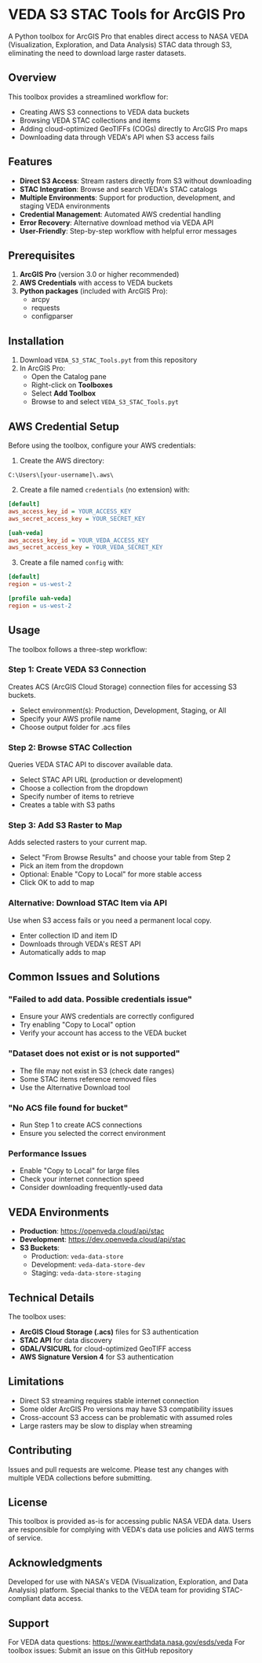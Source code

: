 # VEDA S3 STAC Tools for ArcGIS Pro

A Python toolbox for ArcGIS Pro that enables direct access to NASA VEDA (Visualization, Exploration, and Data Analysis) STAC data through S3, eliminating the need to download large raster datasets.

## Overview

This toolbox provides a streamlined workflow for:

- Creating AWS S3 connections to VEDA data buckets
- Browsing VEDA STAC collections and items
- Adding cloud-optimized GeoTIFFs (COGs) directly to ArcGIS Pro maps
- Downloading data through VEDA's API when S3 access fails

## Features

- **Direct S3 Access**: Stream rasters directly from S3 without downloading
- **STAC Integration**: Browse and search VEDA's STAC catalogs
- **Multiple Environments**: Support for production, development, and staging VEDA environments
- **Credential Management**: Automated AWS credential handling
- **Error Recovery**: Alternative download method via VEDA API
- **User-Friendly**: Step-by-step workflow with helpful error messages

## Prerequisites

1. **ArcGIS Pro** (version 3.0 or higher recommended)
2. **AWS Credentials** with access to VEDA buckets
3. **Python packages** (included with ArcGIS Pro):
   - arcpy
   - requests
   - configparser

## Installation

1. Download `VEDA_S3_STAC_Tools.pyt` from this repository
2. In ArcGIS Pro:
   - Open the Catalog pane
   - Right-click on **Toolboxes**
   - Select **Add Toolbox**
   - Browse to and select `VEDA_S3_STAC_Tools.pyt`

## AWS Credential Setup

Before using the toolbox, configure your AWS credentials:

1. Create the AWS directory:
```
C:\Users\[your-username]\.aws\
```

2. Create a file named `credentials` (no extension) with:
```ini
[default]
aws_access_key_id = YOUR_ACCESS_KEY
aws_secret_access_key = YOUR_SECRET_KEY

[uah-veda]
aws_access_key_id = YOUR_VEDA_ACCESS_KEY
aws_secret_access_key = YOUR_VEDA_SECRET_KEY
```

3. Create a file named `config` with:
```ini
[default]
region = us-west-2

[profile uah-veda]
region = us-west-2
```

## Usage

The toolbox follows a three-step workflow:

### Step 1: Create VEDA S3 Connection

Creates ACS (ArcGIS Cloud Storage) connection files for accessing S3 buckets.

- Select environment(s): Production, Development, Staging, or All
- Specify your AWS profile name
- Choose output folder for .acs files

### Step 2: Browse STAC Collection

Queries VEDA STAC API to discover available data.

- Select STAC API URL (production or development)
- Choose a collection from the dropdown
- Specify number of items to retrieve
- Creates a table with S3 paths

### Step 3: Add S3 Raster to Map

Adds selected rasters to your current map.

- Select "From Browse Results" and choose your table from Step 2
- Pick an item from the dropdown
- Optional: Enable "Copy to Local" for more stable access
- Click OK to add to map

### Alternative: Download STAC Item via API

Use when S3 access fails or you need a permanent local copy.

- Enter collection ID and item ID
- Downloads through VEDA's REST API
- Automatically adds to map

## Common Issues and Solutions

### "Failed to add data. Possible credentials issue"
- Ensure your AWS credentials are correctly configured
- Try enabling "Copy to Local" option
- Verify your account has access to the VEDA bucket

### "Dataset does not exist or is not supported"
- The file may not exist in S3 (check date ranges)
- Some STAC items reference removed files
- Use the Alternative Download tool

### "No ACS file found for bucket"
- Run Step 1 to create ACS connections
- Ensure you selected the correct environment

### Performance Issues
- Enable "Copy to Local" for large files
- Check your internet connection speed
- Consider downloading frequently-used data

## VEDA Environments

- **Production**: https://openveda.cloud/api/stac
- **Development**: https://dev.openveda.cloud/api/stac
- **S3 Buckets**:
  - Production: `veda-data-store`
  - Development: `veda-data-store-dev`
  - Staging: `veda-data-store-staging`

## Technical Details

The toolbox uses:
- **ArcGIS Cloud Storage (.acs)** files for S3 authentication
- **STAC API** for data discovery
- **GDAL/VSICURL** for cloud-optimized GeoTIFF access
- **AWS Signature Version 4** for S3 authentication

## Limitations

- Direct S3 streaming requires stable internet connection
- Some older ArcGIS Pro versions may have S3 compatibility issues
- Cross-account S3 access can be problematic with assumed roles
- Large rasters may be slow to display when streaming

## Contributing

Issues and pull requests are welcome. Please test any changes with multiple VEDA collections before submitting.

## License

This toolbox is provided as-is for accessing public NASA VEDA data. Users are responsible for complying with VEDA's data use policies and AWS terms of service.

## Acknowledgments

Developed for use with NASA's VEDA (Visualization, Exploration, and Data Analysis) platform. Special thanks to the VEDA team for providing STAC-compliant data access.

## Support

For VEDA data questions: https://www.earthdata.nasa.gov/esds/veda
For toolbox issues: Submit an issue on this GitHub repository
